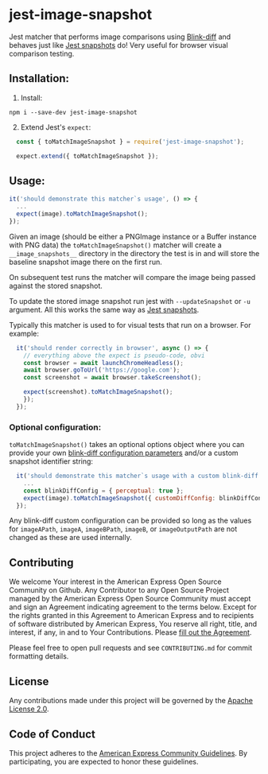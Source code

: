 # jest-image-snapshot

Jest matcher that performs image comparisons using [Blink-diff](https://github.com/yahoo/blink-diff) and behaves just like [Jest snapshots](https://facebook.github.io/jest/docs/snapshot-testing.html) do! Very useful for browser visual comparison testing.

## Installation:
1. Install:
  ```
  npm i --save-dev jest-image-snapshot
  ```
2. Extend Jest's `expect`:
  ```javascript
    const { toMatchImageSnapshot } = require('jest-image-snapshot');

    expect.extend({ toMatchImageSnapshot });
  ```

## Usage:

  ```javascript
  it('should demonstrate this matcher`s usage', () => {
    ...
    expect(image).toMatchImageSnapshot();
  });
```

  Given an image (should be either a PNGImage instance or a Buffer instance with PNG data) the `toMatchImageSnapshot()` matcher will create a `__image_snapshots__` directory in the directory the test is in and will store the baseline snapshot image there on the first run.

  On subsequent test runs the matcher will compare the image being passed against the stored snapshot.

  To update the stored image snapshot run jest with `--updateSnapshot` or `-u` argument. All this works the same way as [Jest snapshots](https://facebook.github.io/jest/docs/snapshot-testing.html).

  Typically this matcher is used to for visual tests that run on a browser. For example:
  ```javascript
    it('should render correctly in browser', async () => {
      // everything above the expect is pseudo-code, obvi
      const browser = await launchChromeHeadless();
      await browser.goToUrl('https://google.com');
      const screenshot = await browser.takeScreenshot();

      expect(screenshot).toMatchImageSnapshot();
      });
    });
  ```

  ### Optional configuration:

  `toMatchImageSnapshot()` takes an optional options object where you can provide your own [blink-diff configuration parameters](http://yahoo.github.io/blink-diff/#object-usage) and/or a custom snapshot identifier string:

  ```javascript
    it('should demonstrate this matcher`s usage with a custom blink-diff config', () => {
      ...
      const blinkDiffConfig = { perceptual: true };
      expect(image).toMatchImageSnapshot({ customDiffConfig: blinkDiffConfig, customSnapshotIdentifier: 'customSnapshotName' });
    });  
  ```

  Any blink-diff custom configuration can be provided so long as the values for `imageAPath`, `imageA`, `imageBPath`, `imageB`, or `imageOutputPath` are not changed as these are used internally.

  ## Contributing
  We welcome Your interest in the American Express Open Source Community on Github.
  Any Contributor to any Open Source Project managed by the American Express Open
  Source Community must accept and sign an Agreement indicating agreement to the
  terms below. Except for the rights granted in this Agreement to American Express
  and to recipients of software distributed by American Express, You reserve all
  right, title, and interest, if any, in and to Your Contributions. Please [fill
  out the Agreement](http://goo.gl/forms/mIHWH1Dcuy).

  Please feel free to open pull requests and see `CONTRIBUTING.md` for commit formatting details.

  ## License
  Any contributions made under this project will be governed by the [Apache License
  2.0](https://github.com/americanexpress/jest-image-snapshot/blob/master/LICENSE.txt).

  ## Code of Conduct
  This project adheres to the [American Express Community Guidelines](https://github.com/americanexpress/jest-image-snapshot/wiki/Code-of-Conduct).
  By participating, you are expected to honor these guidelines.
